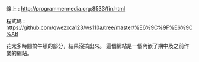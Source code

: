 線上 : http://programmermedia.org:8533/fin.html

程式碼 : https://github.com/qwezxca123/ws110a/tree/master/%E6%9C%9F%E6%9C%AB

花太多時間搞牛頓的部分，結果沒搞出來。
這個網站是一個內嵌了期中及之前作業的網站。
